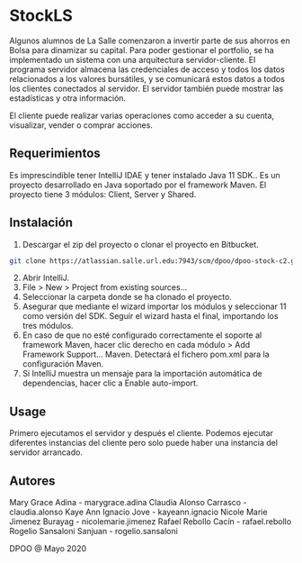 # StockLS

Algunos alumnos de La Salle comenzaron a invertir parte de sus ahorros en Bolsa para dinamizar su capital. Para poder gestionar el portfolio, se ha implementado un sistema con una arquitectura servidor-cliente. El programa servidor almacena las credenciales de acceso y todos los datos relacionados a los valores bursátiles, y se comunicará estos datos a todos los clientes conectados al servidor. El servidor también puede mostrar las estadísticas y otra información.

El cliente puede realizar varias operaciones como acceder a su cuenta, visualizar, vender o comprar acciones.

## Requerimientos

Es imprescindible tener IntelliJ IDAE y tener instalado Java 11 SDK.. Es un proyecto desarrollado en Java soportado por el framework Maven. El proyecto tiene 3 módulos: Client, Server y Shared.

## Instalación

1. Descargar el zip del proyecto o clonar el proyecto en Bitbucket.
```bash
git clone https://atlassian.salle.url.edu:7943/scm/dpoo/dpoo-stock-c2.git
```
2. Abrir IntelliJ.
3. File > New > Project from existing sources...
4. Seleccionar la carpeta donde se ha clonado el proyecto.
5. Asegurar que mediante el wizard importar los módulos y seleccionar 11 como versión del SDK. Seguir el wizard hasta el final, importando los tres módulos.
6. En caso de que no esté configurado correctamente el soporte al framework Maven, hacer clic derecho en cada módulo > Add Framework Support...  Maven. Detectará el fichero pom.xml para la configuración Maven.
7. Si IntelliJ muestra un mensaje para la importación automática de dependencias, hacer clic a Enable auto-import.

## Usage

Primero ejecutamos el servidor y después el cliente. Podemos ejecutar diferentes instancias del cliente pero solo puede haber una instancia del servidor arrancado.

## Autores
Mary Grace Adina - marygrace.adina
Claudia Alonso Carrasco - claudia.alonso
Kaye Ann Ignacio Jove - kayeann.ignacio
Nicole Marie Jimenez Burayag - nicolemarie.jimenez
Rafael Rebollo Cacín - rafael.rebollo
Rogelio Sansaloni Sanjuan - rogelio.sansaloni

DPOO @ Mayo 2020
